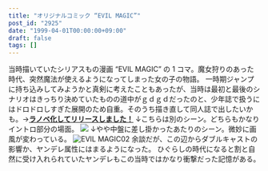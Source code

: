 ```yaml
---
title: "オリジナルコミック “EVIL MAGIC”"
post_id: "2925"
date: "1999-04-01T00:00:00+09:00"
draft: false
tags: []
---
```



当時描いていたシリアスもの漫画 “EVIL MAGIC” の 1 コマ。魔女狩りのあった時代、突然魔法が使えるようになってしまった女の子の物語。 一時期ジャンプに持ち込みしてみようかと真剣に考えたこともあったが、当時は最初と最後のシナリオはきっちり決めていたものの道中がｇｄｇｄだったのと、少年誌で扱うにはドロドロしすぎた展開のため自重。そのうち描き直して同人誌で出したいかも。→**[ラノベ化してリリースしました！](https://danmaq.com/evilmagic)** ↓こちらは別のシーン。どちらもかなりイントロ部分の場面。 ![](https://danmaq.com/wp-content/uploads/2015/05/EVIL-MAGIC01-1024x871.jpg) ↓やや中盤に差し掛かったあたりのシーン。微妙に画風が変わっている。 ![EVIL MAGIC02](https://danmaq.com/wp-content/uploads/2015/05/EVIL-MAGIC02-300x263.jpg) 余談だが、この辺からダブルキャストの影響か、ヤンデレ属性にはまるようになった。 ひぐらしの時代になると割と自然に受け入れられていたヤンデレもこの当時ではかなり衝撃だった記憶がある。
